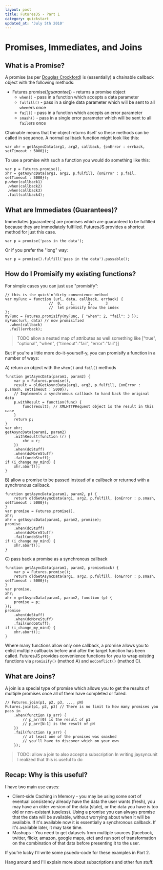 ```yaml
---
layout: post
title: FuturesJS - Part 1
category: quickstart
updated_at: 'July 5th 2010'
---
```

Promises, Immediates, and Joins
============


What is a Promise?
-----------------

A promise (as per [Douglas Crockford](http://www.google.com/search?client=ubuntu&channel=fs&q=yuiblog.com%2Fcrockford&ie=utf-8&oe=utf-8)) is (essentially) a chainable callback object with the following methods:

  - Futures.promise(_[guarantee]_) - returns a promise object
    - `when()` - pass in a function which accepts a data parameter
    - `fulfill()` - pass in a single data parameter which will be sent to all `when`ers once
    - `fail()` - pass in a function which accepts an error parameter
    - `smash()` - pass in a single error parameter which will be sent to all `fail`ers once


Chainable means that the object returns itself so these methods can be called in sequence. A normal callback function might look like this:

    var xhr = getAsyncData(arg1, arg2, callback, {onError : errback, setTimeout : 5000});

To use a promise with such a function you would do something like this:

    var p = Futures.promise(),
    xhr = getAsyncData(arg1, arg2, p.fulfill, {onError : p.fail, setTimeout : 5000});
    p.when(callback1)
     .when(callback2)
     .when(callback3)
     .fail(callback4);

What are Immediates (Guarantees)?
---------------------------------

Immediates (guarantees) are promises which are guaranteed to be fulfilled because they are immediately fulfilled. FuturesJS provides a shortcut method for just this case.

    var p = promise('pass in the data');

Or if you prefer the "long" way:

    var p = promise().fulfill('pass in the data').passable();


How do I Promisify my existing functions?
-----------------------------------------

  For simple cases you can just use "promisify":

    // this is the quick'n'dirty convenience method
    var myFunc = function (url, data, callback, errback) {
                        //  0,    1,      2,      3
                        //  let promisify know the index
    };
    myFunc = Futures.promisify(myFunc, { "when": 2, "fail": 3 });
    myFunc(url, data) // now promisified
      .when(callback)
      .fail(errback);

>    TODO allow a nested map of attributes as well
>    something like
>     ["true", "optional", "when", {"timeout":"fail", "error":"fail"}]

 But if you're a little more do-it-yourself-y, you can promisify a function in a number of ways:

  A) return an object with the `when()` and `fail()` methods

    function getAsyncData(param1, param2) {
        var p = Futures.promise(),
        result = oldGetAsyncData(arg1, arg2, p.fulfill, {onError : p.smash, setTimeout : 5000});
        // Implements a synchronous callback to hand back the original data
        p.withResult = function(func) {
            func(result); // XMLHTTPRequest object is the result in this case
        }
        return p;
    }
    var xhr;
    getAsyncData(param1, param2)
        .withResult(function (r) {
            xhr = r;
        })
        .when(doStuff)
        .when(doMoreStuff)
        .fail(undoStuff);
    if (i_change_my_mind) {
        xhr.abort();
    }

  B) allow a promise to be passed instead of a callback or returned with a synchronous callback.

    function getAsyncData(param1, param2, p) {
        return oldGetAsyncData(arg1, arg2, p.fulfill, {onError : p.smash, setTimeout : 5000});
    }
    var promise = Futures.promise(),
    xhr;
    xhr = getAsyncData(param1, param2, promise);
    promise
        .when(doStuff)
        .when(doMoreStuff)
        .fail(undoStuff);
    if (i_change_my_mind) {
        xhr.abort();
    }

  C) pass back a promise as a synchronous callback

    function getAsyncData(param1, param2, promiseback) {
        var p = Futures.promise();
        return oldGetAsyncData(arg1, arg2, p.fulfill, {onError : p.smash, setTimeout : 5000});
    }
    var promise,
    xhr;
    xhr = getAsyncData(param1, param2, function (p) {
        promise = p;
    });
    promise
        .when(doStuff)
        .when(doMoreStuff)
        .fail(undoStuff);
    if (i_change_my_mind) {
        xhr.abort();
    }

  Where many functions allow only one callback, a promise allows you to enlist multiple callbacks before and after the target function has been called. FuturesJS provides convenience functions for you to wrap existing functions via `promisify()` (method A) and `noConflict()` (method C).

What are Joins?
---------------

  A join is a special type of promise which allows you to get the results of multiple promises once all of them have completed or failed.

    // Futures.join(p1, p2, p3, ..., pN)
    Futures.join(p1, p2, p3) // There is no limit to how many promises you pass in
        .when(function (p_arr) {
            // p_arr[0] is the result of p1
            // p_arr[N-1] is the result of pN
        })
        .fail(function (p_arr) {
            // at least one of the promises was smashed
            // you'll have to discover which on your own
        });

>    TODO: allow a join to also accept a subscription
>    In writing jaysyncunit I realized that this is useful to do

Recap: Why is this useful?
--------------------------

  I have two main use cases:

  * Client-side Caching in Memory - you may be using some sort of eventual consistency already have the data the user wants (fresh), you may have an older version of the data (stale), or the data you have is too old or non-existant (useless). Using a promise you can always promise that the data will be available, without worrying about when it will be available. If it's available now it is essentially a synchronous callback. If it's available later, it may take time.
  * Mashups - You need to get datasets from multiple sources (facebook, twitter, flickr, amazon, google maps, etc) and run sort of transformation on the combination of that data before presenting it to the user.

If you're lucky I'll write some psuedo-code for these examples in Part 2.

Hang around and I'll explain more about subscriptions and other fun stuff. 
